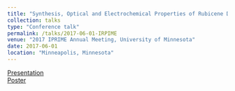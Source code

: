```yaml
---
title: "Synthesis, Optical and Electrochemical Properties of Rubicene Derivatives"
collection: talks
type: "Conference talk"
permalink: /talks/2017-06-01-IRPIME
venue: "2017 IPRIME Annual Meeting, University of Minnesota"
date: 2017-06-01
location: "Minneapolis, Minnesota"
---
```


[Presentation](https://zhuoranzhang-ryan.github.io/website/files/2017-iprime-talk.pdf)  
[Poster](https://zhuoranzhang-ryan.github.io/website/files/2017-iprime-poster.pdf)

